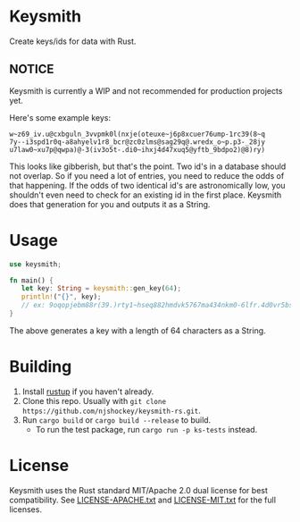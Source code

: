 # Keysmith

Create keys/ids for data with Rust.

## NOTICE

Keysmith is currently a WIP and not recommended for production projects yet.

Here's some example keys:

```
w~z69_iv.u@cxbguln_3vvpmk0l(nxje(oteuxe~j6p8xcuer76ump-1rc39(8~q
7y--i3spd1r0q-a8ahyelv1r8_bcr@zc0zlms@sag29q@.wredx_o~p.p3-_28jy
u7law0~xu7p@qwpa)@-3(iv3o5t-.di0~ihxj4d47xuq5@yftb_9bdpo2)@8)ry)
```

This looks like gibberish, but that's the point. Two id's in a database should not overlap. 
So if you need a lot of entries, you need to reduce the odds of that happening. 
If the odds of two identical id's are astronomically low, you shouldn't even need to check for an existing id in the first place.
Keysmith does that generation for you and outputs it as a String.

# Usage
```rs
use keysmith;

fn main() {
   let key: String = keysmith::gen_key(64);
   println!("{}", key);
   // ex: 9oqopjebm88r(39.)rty1~hseq882hmdvk5767ma434nkm0-6lfr.4d0vr5bs-.q
}
```
The above generates a key with a length of 64 characters as a String.

# Building
1. Install [rustup](https://www.rust-lang.org/tools/install) if you haven't already.
2. Clone this repo. Usually with `git clone https://github.com/njshockey/keysmith-rs.git`.
3. Run `cargo build` or `cargo build --release` to build.
   - To run the test package, run `cargo run -p ks-tests` instead.

# License
Keysmith uses the Rust standard MIT/Apache 2.0 dual license for best compatibility. See [LICENSE-APACHE.txt](LICENSE-APACHE.txt) and [LICENSE-MIT.txt](LICENSE-MIT.txt) for the full licenses.